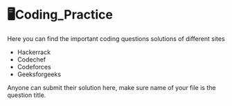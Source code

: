 # :desktop_computer:Coding_Practice
Here you can find the important coding questions solutions of different sites
* Hackerrack
* Codechef
* Codeforces
* Geeksforgeeks

Anyone can submit their solution here, make sure name of your file is the question title.
